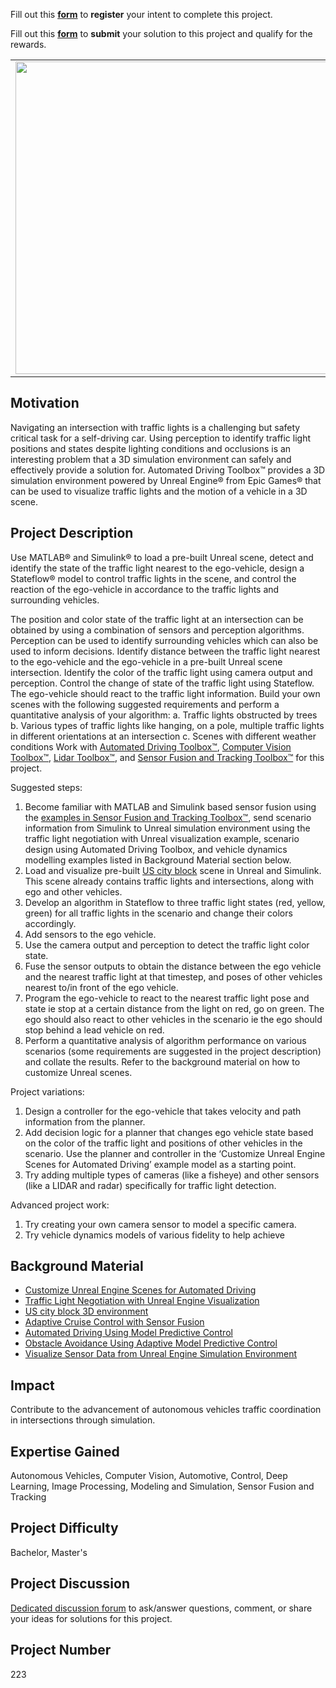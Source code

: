 Fill out this <strong>[form](https://www.mathworks.com/academia/student-challenge/mathworks-excellence-in-innovation-signup.html?tfa_1=Traffic%20Light%20Negotiation%20and%20Perception-Based%20Detection&tfa_2=223)</strong> to **register** your intent to complete this project.

Fill out this <strong>[form](https://www.mathworks.com/academia/student-challenge/mathworks-excellence-in-innovation-submission-form.html?tfa_1=Traffic%20Light%20Negotiation%20and%20Perception-Based%20Detection&tfa_2=223)</strong> to **submit** your solution to this project and qualify for the rewards.

<table>
<td><img src="https://gist.githubusercontent.com/robertogl/e0115dc303472a9cfd52bbbc8edb7665/raw/intersection.jpg"  width=500 /></td>
<td><p><h1>Traffic Light Negotiation and Perception-Based Detection  </h1></p>
<p>Detect traffic lights and perform traffic light negotiation at an intersection in Unreal environment. </p>
</table>

## Motivation

Navigating an intersection with traffic lights is a challenging but safety critical task for a self-driving car. Using perception to identify traffic light positions and states despite lighting conditions and occlusions is an interesting problem that a 3D simulation environment can safely and effectively provide a solution for. Automated Driving Toolbox™ provides a 3D simulation environment powered by Unreal Engine® from Epic Games® that can be used to visualize traffic lights and the motion of a vehicle in a 3D scene. 

## Project Description

Use MATLAB® and Simulink® to load a pre-built Unreal scene, detect and identify the state of the traffic light nearest to the ego-vehicle, design a Stateflow® model to control traffic lights in the scene, and control the reaction of the ego-vehicle in accordance to the traffic lights and surrounding vehicles.

The position and color state of the traffic light at an intersection can be obtained by using a combination of sensors and perception algorithms. Perception can be used to identify surrounding vehicles which can also be used to inform decisions. Identify distance between the traffic light nearest to the ego-vehicle and the ego-vehicle  in a pre-built Unreal scene intersection. Identify the color of the traffic light using camera output and perception. Control the change of state of the traffic light using Stateflow. The ego-vehicle should react to the traffic light information. Build your own scenes with the following suggested requirements and perform a quantitative analysis of your algorithm:
a.	Traffic lights obstructed by trees
b.	Various types of traffic lights like hanging, on a pole, multiple traffic lights in different orientations at an intersection
c.	Scenes with different weather conditions
Work with [Automated Driving Toolbox™](https://www.mathworks.com/help/driving/index.html), [Computer Vision Toolbox™](https://www.mathworks.com/products/computer-vision.html), [Lidar Toolbox™]( https://www.mathworks.com/help/lidar/getstarted.html), and [Sensor Fusion and Tracking Toolbox™](https://www.mathworks.com/products/sensor-fusion-and-tracking.html) for this project. 

Suggested steps: 
1.	Become familiar with MATLAB and Simulink based sensor fusion using the [examples in Sensor Fusion and Tracking Toolbox™](https://www.mathworks.com/help/fusion/examples.html), send scenario information from Simulink to Unreal simulation environment using the traffic light negotiation with Unreal visualization example, scenario design using Automated Driving Toolbox, and vehicle dynamics modelling examples listed in Background Material section below.
2.	Load and visualize pre-built [US city block](https://www.mathworks.com/help/driving/ref/uscityblock.html) scene in Unreal and Simulink. This scene already contains traffic lights and intersections, along with ego and other vehicles.
3.	Develop an algorithm in Stateflow to three traffic light states (red, yellow, green) for all traffic lights in the scenario and change their colors accordingly. 
4.	Add sensors to the ego vehicle. 
5.	Use the camera output and perception to detect the traffic light color state.
6.	Fuse the sensor outputs to obtain the distance between the ego vehicle and the nearest traffic light at that timestep, and poses of other vehicles nearest to/in front of the ego vehicle. 
7.	Program the ego-vehicle to react to the nearest traffic light pose and state ie stop at a certain distance from the light on red, go on green. The ego should also react to other vehicles in the scenario ie the ego should stop behind a lead vehicle on red.
8.	Perform a quantitative analysis of algorithm performance on various scenarios (some requirements are suggested in the project description) and collate the results. Refer to the background material on how to customize Unreal scenes.

Project variations:
1.	Design a controller for the ego-vehicle that takes velocity and path information from the planner. 
2.	Add decision logic for a planner that changes ego vehicle state based on the color of the traffic light and positions of other vehicles in the scenario. Use the planner and controller in the ‘Customize Unreal Engine Scenes for Automated Driving’ example model as a starting point.
3.	Try adding multiple types of cameras (like a fisheye) and other sensors (like a LIDAR and radar) specifically for traffic light detection.

Advanced project work:
1.	Try creating your own camera sensor to model a specific camera. 
2.	Try vehicle dynamics models of various fidelity to help achieve 

## Background Material

-	[Customize Unreal Engine Scenes for Automated Driving](https://www.mathworks.com/help/driving/ug/customize-3d-scenes-for-automated-driving.html)
-	[Traffic Light Negotiation with Unreal Engine Visualization](https://www.mathworks.com/help/mpc/ug/traffic-light-negotiation-with-unreal-engine-visualization.html)   
-	[US city block 3D environment](https://www.mathworks.com/help/driving/ref/uscityblock.html)
-	[Adaptive Cruise Control with Sensor Fusion](https://www.mathworks.com/help/driving/ug/adaptive-cruise-control-with-sensor-fusion.html)
-	[Automated Driving Using Model Predictive Control](https://www.mathworks.com/help/mpc/ug/automated-driving-using-model-predictive-control.html)
-	[Obstacle Avoidance Using Adaptive Model Predictive Control](https://www.mathworks.com/help/mpc/ug/obstacle-avoidance-using-adaptive-model-predictive-control.html)
-	[Visualize Sensor Data from Unreal Engine Simulation Environment](https://www.mathworks.com/help/driving/ug/visualize-3d-simulation-sensor-coverages-and-detections.html)


## Impact

Contribute to the advancement of autonomous vehicles traffic coordination in intersections through simulation. 

## Expertise Gained 

Autonomous Vehicles, Computer Vision, Automotive, Control, Deep Learning, Image Processing, Modeling and Simulation, Sensor Fusion and Tracking


## Project Difficulty

Bachelor, Master's

## Project Discussion

[Dedicated discussion forum](https://github.com/mathworks/MathWorks-Excellence-in-Innovation/discussions/55) to ask/answer questions, comment, or share your ideas for solutions for this project.

## Project Number

223
